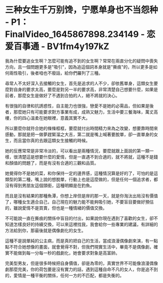 # 三种女生千万别馋，宁愿单身也不当怨种 - P1：FinalVideo_1645867898.234149 - 恋爱百事通 - BV1fm4y197kZ

我為什麼要追女生啊？怎麼可能有追不到的女生啊？常常在兩直分化的疑問中喪失方向，且一個問題更多是"吸引"，因為追這個詞本身就是"撕痕"的，所以更多是如何兩性吸引，後者咱也不廢話，給你們羅列了三種。

尋常人不太好深入去接觸的女生，首先是追求的人不少，卻依舊單身，這類女生要麼對自身的要求太高，要麼是對另一半的要求高，非常清楚自己想要什麼，如果是前者，那麼女生是做好了不遇到合拍的人，絕不將就的決心。

有很強的自律和抗誘惑性，自主能力也很強，戀愛不是她的必需品，但如果是後者，那麼她只有可能要求對方事業有成，成熟又魅力，生活中要三餐海味，萬丈高樓，你的四心溫柔在她眼裡，意義其實不大。

所以要麼你就符合她的條條框框，要麼就付出時間精力來為之改變，想要靠時間來感動，那就是把一做夢趕緊溜之大吉，第二就是嘴上喊著要脫單，卻一直單身的女生，而且當你真的去跟這類女生接觸的時候。

她的反應常常是非常冷淡的，可以看出是兩種情況，要麼就跟上面說的第一類一樣，很清楚這是想要什麼的愛情，但是一直遇不到合適的，就不將就，這種不是錢和顏值的問題了，而是有沒有合適的三觀和品質。

她覺得你不是她的菜，和你保持一定的邊界感，這種情況算是好的了，可怕的是這類型的第二種，嘴上說的想脫單，行動上也是這麼做的，但是任何一個追求者，都沒有得到男朋友這個頭銜，這種明顯是在釣魚。

而且是沒有結果的那種魚潭，你想上岸但是岸的那一天，就是你淘汰出局沒有價值了，哪種女生適合自己，自己現在的魅力能不能夠吸引她，不要盲目要做好預估的，雖說愛情不是買賣，但也是一種情緒的價值交換。

不可能說一直在撕痕的關係中盲目的付出，如果說你現在遇到了喜歡的女生，卻不知道怎樣良好的持續交換，可以來這裡找我，我會給你一些專業的建議，有詳細的方法給到你，那最後就是偶像劇化的女生。

這種不是說單純的公主病，而是真的把自己的生活，當成浪漫偶像劇來演，有一點點不符合她想像的畫面，就會覺得不對，但我們現實生活中，畢竟不是偶像劇，確實不能做到每一分每一秒的戲劇化，她會要求對象是高富帥。

完美型男友，但是很多時候把自身價值，卻是為零的，真實世界不可能像浪漫偶像劇那麼完美，你的荷包要是沒有實力的話，遇到這種自命不凡的女人，你是追不到的，愛情是一種平衡的關係，任何一方的不匹配，都是失衡的。

